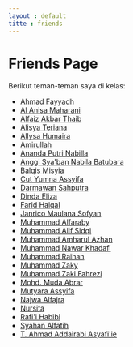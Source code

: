 ```yaml
---
layout : default
titte : friends
---
```


<h1>Friends Page</h1>
<p>Berikut teman-teman saya di kelas:</p>

<ul class="friends-list">
  <li class="bubble-effect"><a href="https://ahmadfayyadh.github.io/" target="_blank">Ahmad Fayyadh</a></li>
  <li class="bubble-effect"><a href="https://alanisamaharani.github.io/" target="_blank">Al Anisa Maharani</a></li>
  <li class="bubble-effect"><a href="https://alfaizakbar.github.io/" target="_blank">Alfaiz Akbar Thaib</a></li>
  <li class="bubble-effect"><a href="https://alisyateriana.github.io/" target="_blank">Alisya Teriana</a></li>
  <li class="bubble-effect"><a href="https://allysahumaira.github.io/" target="_blank">Allysa Humaira</a></li>
  <li class="bubble-effect"><a href="https://amirullah310.github.io/" target="_blank">Amirullah</a></li>
  <li class="bubble-effect"><a href="https://anandaaputrinabilla.github.io/" target="_blank">Ananda Putri Nabilla</a></li>
  <li class="bubble-effect"><a href="https://angginabilabatubara.github.io/" target="_blank">Anggi Sya'ban Nabila Batubara</a></li>
  <li class="bubble-effect"><a href="https://balqismisyia.github.io/" target="_blank">Balqis Misyia</a></li>
  <li class="bubble-effect"><a href="https://cutyumnaassyifa22.github.io/" target="_blank">Cut Yumna Assyifa</a></li>
  <li class="bubble-effect"><a href="https://darmawansahputra1.github.io/" target="_blank">Darmawan Sahputra</a></li>
  <li class="bubble-effect"><a href="https://dindaelz06.github.io/" target="_blank">Dinda Eliza</a></li>
  <li class="bubble-effect"><a href="https://fared08.github.io/" target="_blank">Farid Haiqal</a></li>
  <li class="bubble-effect"><a href="https://janricomaulanas.github.io/" target="_blank">Janrico Maulana Sofyan</a></li>
  <li class="bubble-effect"><a href="https://muhammadalfaraby06.github.io/" target="_blank">Muhammad Alfaraby</a></li>
  <li class="bubble-effect"><a href="https://alfsdqi.github.io/" target="_blank">Muhammad Alif Sidqi</a></li>
  <li class="bubble-effect"><a href="https://amharul.github.io/" target="_blank">Muhammad Amharul Azhan</a></li>
  <li class="bubble-effect"><a href="https://khadafimuhammadnawwar.github.io/" target="_blank">Muhammad Nawar Khadafi</a></li>
  <li class="bubble-effect"><a href="https://mraihanads.github.io/" target="_blank">Muhammad Raihan</a></li>
  <li class="bubble-effect"><a href="https://muhzakyyy.github.io/" target="_blank">Muhammad Zaky</a></li>
  <li class="bubble-effect"><a href="https://m-zakifahrezi.github.io/" target="_blank">Muhammad Zaki Fahrezi</a></li>
  <li class="bubble-effect"><a href="https://mudaabrar.github.io/" target="_blank">Mohd. Muda Abrar</a></li>
  <li class="bubble-effect"><a href="https://mutyaraassyifa.github.io/" target="_blank">Mutyara Assyifa</a></li>
  <li class="bubble-effect"><a href="https://najwaal1fajra.github.io/" target="_blank">Najwa Alfajra</a></li>
  <li class="bubble-effect"><a href="https://nursitaaa.github.io/" target="_blank">Nursita</a></li>
  <li class="bubble-effect"><a href="https:/rafi-i-habibi.github.io/" target="_blank">Rafi'i Habibi</a></li>
  <li class="bubble-effect"><a href="https://syahanalfatih.github.io/" target="_blank">Syahan Alfatih</a></li>
  <li class="bubble-effect"><a href="https://addairabi.github.io/" target="_blank">T. Ahmad Addairabi Asyafi'ie</a></li>
</ul>
